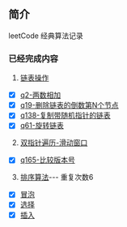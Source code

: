 ## 简介
leetCode 经典算法记录

### 已经完成内容
1. [链表操作](/链表操作)
  - [x] [q2-两数相加](/链表操作/q2-两数相加)
  - [x] [q19-删除链表的倒数第N个节点](/链表操作/q19-删除链表的倒数第N个节点)
  - [x] [q138-复制带随机指针的链表](/链表操作/q138-复制带随机指针的链表)
  - [x] [q61-旋转链表](/链表操作/q61-旋转链表)
2. [双指针遍历-滑动窗口](/双指针遍历-滑动窗口)
  - [x] [q165-比较版本号](/双指针遍历-滑动窗口/q165-比较版本号)
3. [排序算法](/排序算法)--- 重复次数6
  - [x] [冒泡](/排序算法/bubbl.js)
  - [x] [选择](/排序算法/choose.js)
  - [x] [插入](/排序算法/insert.js)